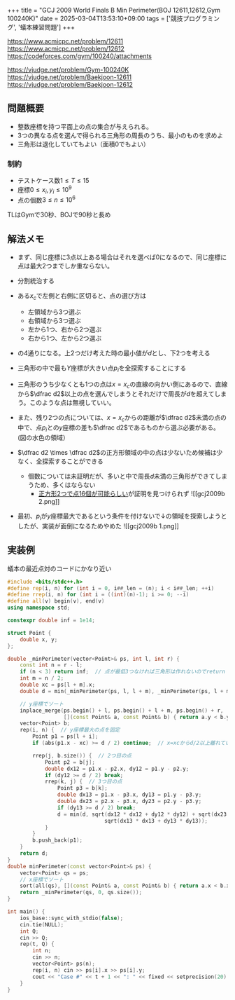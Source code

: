 +++
title = "GCJ 2009 World Finals B Min Perimeter(BOJ 12611,12612,Gym 100240K)"
date = 2025-03-04T13:53:10+09:00
tags = ['競技プログラミング', '蟻本練習問題']
+++

https://www.acmicpc.net/problem/12611
https://www.acmicpc.net/problem/12612
https://codeforces.com/gym/100240/attachments

https://vjudge.net/problem/Gym-100240K
https://vjudge.net/problem/Baekjoon-12611
https://vjudge.net/problem/Baekjoon-12612
<!--more-->

## 問題概要
- 整数座標を持つ平面上の点の集合が与えられる。
- 3つの異なる点を選んで得られる三角形の周長のうち、最小のものを求めよ
- 三角形は退化していてもよい（面積0でもよい）
### 制約
- テストケース数$1\leq T\leq 15$
- 座標$0\leq x_i,y_i\leq 10^9$
- 点の個数$3\leq n\leq 10^6$

TLはGymで30秒、BOJで90秒と長め
## 解法メモ
- まず、同じ座標に3点以上ある場合はそれを選べば0になるので、同じ座標に点は最大2つまでしか重ならない。

- 分割統治する
- ある$x_c$で左側と右側に区切ると、点の選び方は
	- 左領域から3つ選ぶ
	- 右領域から3つ選ぶ
	- 左から1つ、右から2つ選ぶ
	- 右から1つ、左から2つ選ぶ
- の4通りになる。上2つだけ考えた時の最小値が$d$とし、下2つを考える

- 三角形の中で最も$Y$座標が大きい点$p_i$を全探索することにする
- 三角形のうち少なくとも1つの点は$x=x_c$の直線の向かい側にあるので、直線から$\dfrac d2$以上の点を選んでしまうとそれだけで周長が$d$を超えてしまう。このような点は無視していい。

- また、残り2つの点については、$x=x_c$からの距離が$\dfrac d2$未満の点の中で、点$p_i$との$y$座標の差も$\dfrac d2$であるものから選ぶ必要がある。(図の水色の領域）

- $\dfrac d2 \times \dfrac d2$の正方形領域の中の点は少ないため候補は少なく、全探索することができる
	- 個数については未証明だが、多いと中で周長$d$未満の三角形ができてしまうため、多くはならない
		- [正方形2つで点16個が可能らしい](https://zibada.guru/gcj/2009wf/problems/#analysis-B)が証明を見つけられず
![[gcj2009b 2.png]]





- 最初、$p_i$が$y$座標最大であるという条件を付けないで↓の領域を探索しようとしたが、実装が面倒になるためやめた
![[gcj2009b 1.png]]

## 実装例
蟻本の最近点対のコードにかなり近い

```cpp
#include <bits/stdc++.h>
#define rep(i, n) for (int i = 0, i##_len = (n); i < i##_len; ++i)
#define rrep(i, n) for (int i = ((int)(n)-1); i >= 0; --i)
#define all(v) begin(v), end(v)
using namespace std;

constexpr double inf = 1e14;

struct Point {
    double x, y;
};

double _minPerimeter(vector<Point>& ps, int l, int r) {
    const int n = r - l;
    if (n < 3) return inf;  // 点が最低3つなければ三角形は作れないのでreturn
    int m = n / 2;
    double xc = ps[l + m].x;
    double d = min(_minPerimeter(ps, l, l + m), _minPerimeter(ps, l + m, r));

    // y座標でソート
    inplace_merge(ps.begin() + l, ps.begin() + l + m, ps.begin() + r,
                  [](const Point& a, const Point& b) { return a.y < b.y; });
    vector<Point> b;
    rep(i, n) {  // y座標最大の点を固定
        Point p1 = ps[l + i];
        if (abs(p1.x - xc) >= d / 2) continue;  // x=xcからd/2以上離れている点は無視

        rrep(j, b.size()) {  // 2つ目の点
            Point p2 = b[j];
            double dx12 = p1.x - p2.x, dy12 = p1.y - p2.y;
            if (dy12 >= d / 2) break;
            rrep(k, j) {  // 3つ目の点
                Point p3 = b[k];
                double dx13 = p1.x - p3.x, dy13 = p1.y - p3.y;
                double dx23 = p2.x - p3.x, dy23 = p2.y - p3.y;
                if (dy13 >= d / 2) break;
                d = min(d, sqrt(dx12 * dx12 + dy12 * dy12) + sqrt(dx23 * dx23 + dy23 * dy23) +
                               sqrt(dx13 * dx13 + dy13 * dy13));
            }
        }
        b.push_back(p1);
    }
    return d;
}
double minPerimeter(const vector<Point>& ps) {
    vector<Point> qs = ps;
    // x座標でソート
    sort(all(qs), [](const Point& a, const Point& b) { return a.x < b.x; });
    return _minPerimeter(qs, 0, qs.size());
}

int main() {
    ios_base::sync_with_stdio(false);
    cin.tie(NULL);
    int Q;
    cin >> Q;
    rep(t, Q) {
        int n;
        cin >> n;
        vector<Point> ps(n);
        rep(i, n) cin >> ps[i].x >> ps[i].y;
        cout << "Case #" << t + 1 << ": " << fixed << setprecision(20) << minPerimeter(ps) << endl;
    }
}
```